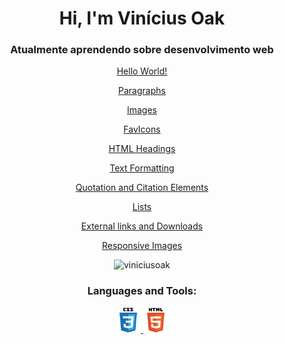 <h1 align="center">Hi, I'm Vinícius Oak</h1>
<h3 align="center">Atualmente aprendendo sobre desenvolvimento web</h3>

<p align="center"> <a href="https://viniciusoak.github.io/Starting/ex001/index.html"> Hello World!</a>
<p align="center"> <a href="https://viniciusoak.github.io/Starting/ex002/index.html"> Paragraphs</a>
<p align="center"> <a href="https://viniciusoak.github.io/Starting/ex003/index.html"> Images</a>
<p align="center"> <a href="https://viniciusoak.github.io/Starting/ex004/index.html"> FavIcons</a>
<p align="center"> <a href="https://viniciusoak.github.io/Starting/ex005/index.html"> HTML Headings</a>
<p align="center"> <a href="https://viniciusoak.github.io/Starting/ex007/index.html"> Text Formatting</a>
<p align="center"> <a href="https://viniciusoak.github.io/Starting/ex008/index.html"> Quotation and Citation Elements</a>
<p align="center"> <a href="https://viniciusoak.github.io/Starting/ex009/index.html"> Lists</a>
<p align="center"> <a href="https://viniciusoak.github.io/Starting/ex010/index.html"> External links and Downloads </a>
<p align="center"> <a href="https://viniciusoak.github.io/Starting/ex011/index.html"> Responsive Images </a>

<br>
  
<p align="center"> <img src="https://komarev.com/ghpvc/?username=viniciusoak&label=Profile%20views&color=0e75b6&style=flat" alt="viniciusoak" /> </p>

<h3 align="center">Languages and Tools:</h3>
<p align="center"> 
<a href="https://www.w3schools.com/css/" target="_blank" rel="external"> <img src="https://raw.githubusercontent.com/devicons/devicon/master/icons/css3/css3-original-wordmark.svg" alt="css3" width="40" height="40"/> </a>
<a href="https://www.w3schools.com/html/default.asp" target="_blank" rel="external"> <img src="https://raw.githubusercontent.com/devicons/devicon/master/icons/html5/html5-original-wordmark.svg" alt="html5" width="40" height="40"/> </a> 
</p>



